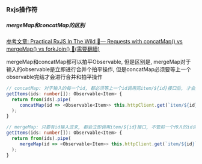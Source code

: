 ### Rxjs操作符

##### mergeMap和concatMap的区别

[参考文章: Practical RxJS In The Wild 🦁— Requests with concatMap() vs mergeMap() vs forkJoin() 🥊(需要翻墙)]([link](https://medium.com/angular-in-depth/practical-rxjs-in-the-wild-requests-with-concatmap-vs-mergemap-vs-forkjoin-11e5b2efe293#:~:text=RxJS%20mergeMap%20%28%29%20executes%20requests%20in%20parallel%2C%20the,arrive%20in%20changed%20order%20due%20to%20network%20conditions%E2%80%A6))

mergeMap和concatMap都可以拍平Observable, 但是区别是, mergeMap对于输入的observable是立即进行合并个拍平操作, 但是concatMap必须要等上一个observable完结才会进行合并和拍平操作

```typescript
// concatMap: 对于输入的每一个id, 都必须等上一个id调用完item/${id}接口后, 才会执行下一个
getItems(ids: number[]): Observable<Item> {
  return from(ids).pipe(
     concatMap(id => <Observable<Item>> this.httpClient.get(`item/${id}`))
  );
}

// mergeMap: 只要有id输入进来, 都会立即调用item/${id}接口, 不管前一个传入的id调用接口是否完成
getItems(ids: number[]): Observable<Item> {
  return from(ids).pipe(
     mergeMap(id => <Observable<Item>> this.httpClient.get(`item/${id}`))
  );
}
```
